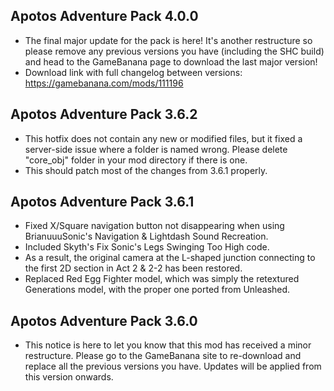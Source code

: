 ## Apotos Adventure Pack 4.0.0

- The final major update for the pack is here! It's another restructure so please remove any previous versions you have (including the SHC build) and head to the GameBanana page to download the last major version!
- Download link with full changelog between versions: https://gamebanana.com/mods/111196

## Apotos Adventure Pack 3.6.2

- This hotfix does not contain any new or modified files, but it fixed a server-side issue where a folder is named wrong. Please delete "core_obj" folder in your mod directory if there is one.
- This should patch most of the changes from 3.6.1 properly.

## Apotos Adventure Pack 3.6.1

- Fixed X/Square navigation button not disappearing when using BrianuuuSonic's Navigation & Lightdash Sound Recreation.
- Included Skyth's Fix Sonic's Legs Swinging Too High code.
- As a result, the original camera at the L-shaped junction connecting to the first 2D section in Act 2 & 2-2 has been restored.
- Replaced Red Egg Fighter model, which was simply the retextured Generations model, with the proper one ported from Unleashed.

## Apotos Adventure Pack 3.6.0

- This notice is here to let you know that this mod has received a minor restructure. Please go to the GameBanana site to re-download and replace all the previous versions you have. Updates will be applied from this version onwards.